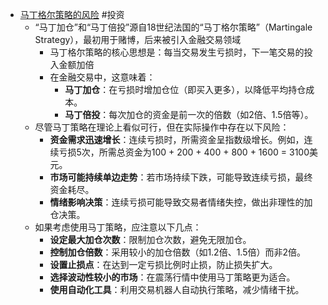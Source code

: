 - [马丁格尔策略的风险](https://x.com/cyrilxuq/status/1918574530781683915) #投资
	- “马丁加仓”和“马丁倍投”源自18世纪法国的“马丁格尔策略”（Martingale Strategy），最初用于赌博，后来被引入金融交易领域
		- 马丁格尔策略的核心思想是：每当交易发生亏损时，下一笔交易的投入金额加倍
		- 在金融交易中，这意味着：
			- **马丁加仓**：在亏损时增加仓位（即买入更多），以降低平均持仓成本。
			- **马丁倍投**：每次加仓的资金是前一次的倍数（如2倍、1.5倍等）。
	- 尽管马丁策略在理论上看似可行，但在实际操作中存在以下风险：
		- **资金需求迅速增长**：连续亏损时，所需资金呈指数级增长。例如，连续亏损5次，所需总资金为100 + 200 + 400 + 800 + 1600 = 3100美元。
		- **市场可能持续单边走势**：若市场持续下跌，可能导致连续亏损，最终资金耗尽。
		- **情绪影响决策**：连续亏损可能导致交易者情绪失控，做出非理性的加仓决策。
	- 如果考虑使用马丁策略，应注意以下几点：
		- **设定最大加仓次数**：限制加仓次数，避免无限加仓。
		- **控制加仓倍数**：采用较小的加仓倍数（如1.2倍、1.5倍）而非2倍。
		- **设置止损点**：在达到一定亏损比例时止损，防止损失扩大。
		- **选择波动性较小的市场**：在震荡行情中使用马丁策略更为适合。
		- **使用自动化工具**：利用交易机器人自动执行策略，减少情绪干扰。